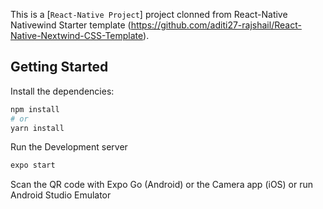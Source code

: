 This is a [`React-Native Project`] project clonned from React-Native Nativewind Starter template (https://github.com/aditi27-rajshail/React-Native-Nextwind-CSS-Template).

## Getting Started

Install the dependencies:

```bash
npm install
# or
yarn install
```

Run the Development server

```bash
expo start
```

Scan the QR code with Expo Go (Android) or the Camera app (iOS) or run Android Studio Emulator
